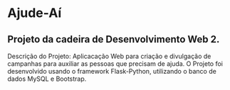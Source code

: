 # Ajude-Aí
## Projeto da cadeira de Desenvolvimento Web 2.
Descrição do Projeto: Aplicacação Web para criação e divulgação de campanhas para auxiliar as pessoas que precisam de ajuda.
O Projeto foi desenvolvido usando o framework Flask-Python, utilizando o banco de dados MySQL e Bootstrap.
